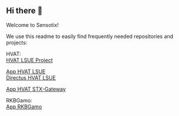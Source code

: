 ## Hi there 👋

Welcome to Sensotix!

We use this readme to easily find frequently needed repositories and projects:

HVAT:<br>
<a href="https://github.com/orgs/sensotix/projects/2" target="_blank">HVAT LSUE Project</a><br>

<a href="https://github.com/sensotix/stx-app-s-helvetia-at" target="_blank">App HVAT LSUE</a><br>
<a href="https://github.com/sensotix/stx-prj-s-helvetia-at" target="_blank">Directus HVAT LSUE</a>

<a href="https://github.com/sensotix/stx-prj-c-helvetia-stxgateway-at" target="_blank">App HVAT STX-Gateway</a><br>

RKBGamo:<br>
<a href="https://github.com/sensotix/stx-app-s-rkbgamo-de" target="_blank">App RKBGamo</a>

<!--

**Here are some ideas to get you started:**

🙋‍♀️ A short introduction - what is your organization all about?
🌈 Contribution guidelines - how can the community get involved?
👩‍💻 Useful resources - where can the community find your docs? Is there anything else the community should know?
🍿 Fun facts - what does your team eat for breakfast?
🧙 Remember, you can do mighty things with the power of [Markdown](https://docs.github.com/github/writing-on-github/getting-started-with-writing-and-formatting-on-github/basic-writing-and-formatting-syntax)
-->
